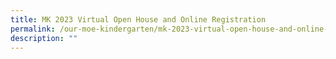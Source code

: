 ```yaml
---
title: MK 2023 Virtual Open House and Online Registration
permalink: /our-moe-kindergarten/mk-2023-virtual-open-house-and-online-registration
description: ""
---
```

